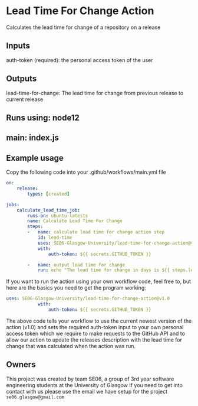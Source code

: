 

# Lead Time For Change Action
Calculates the lead time for change of a repository on a release

## Inputs
auth-token (required): the personal access token of the user

## Outputs
lead-time-for-change: The lead time for change from previous release to current release

## Runs using: node12
## main: index.js
## Example usage
Copy the following code into your .github/workflows/main.yml file

```yaml
on:
    release:
        types: [created]

jobs:
    calculate_lead_time_job:
        runs-on: ubuntu-latests
        name: Calculate Lead Time For Change
        steps:
        -   name: calculate lead time for change action step
            id: lead-time
            uses: SE06-Glasgow-University/lead-time-for-change-action@v1.0
            with:
                auth-token: ${{ secrets.GITHUB_TOKEN }}

        -   name: output lead time for change
            run: echo "The lead time for change in days is ${{ steps.lead-time.outputs.lead-time-for-change }}

```

If you want to run the action using your own workflow code, feel free to, but here are the basics you need to get the program working:

``` yaml
uses: SE06-Glasgow-University/lead-time-for-change-action@v1.0
            with:
                auth-token: ${{ secrets.GITHUB_TOKEN }}

```

The above code tells your workflow to use the current newest version of the action (v1.0) and sets the required auth-token input to your own personal access token which we require to make requests to the GitHub API and to allow our action to update the releases description with the lead time for change that was calculated when the action was run.


## Owners

This project was created by team SE06, a group of 3rd year software engineering students at the University of Glasgow
If you need to get into contact with us please use the email we have setup for the project `se06.glasgow@gmail.com`
